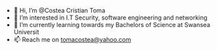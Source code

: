 - 👋 Hi, I’m @Costea Cristian Toma
- 👀 I’m interested in I.T Security, software engineering and networking
- 🌱 I’m currently learning towards my Bachelors of Science at Swansea Universit
- 📫 Reach me on tomacostea@yahoo.com

<!---
CosteaCristian/CosteaCristian is a ✨ special ✨ repository because its `README.md` (this file) appears on your GitHub profile.
You can click the Preview link to take a look at your changes.
--->
